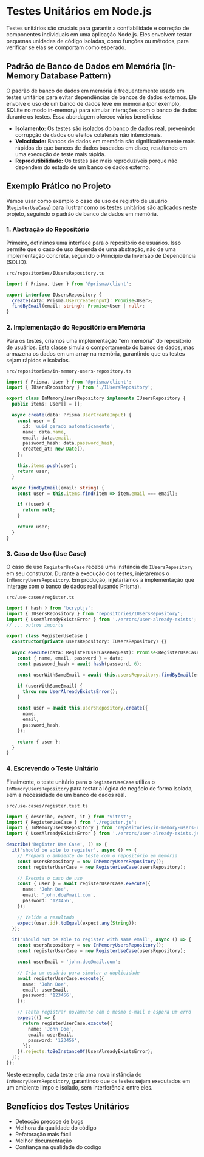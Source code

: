 # Testes Unitários em Node.js

Testes unitários são cruciais para garantir a confiabilidade e correção de componentes individuais em uma aplicação Node.js. Eles envolvem testar pequenas unidades de código isoladas, como funções ou métodos, para verificar se elas se comportam como esperado.

## Padrão de Banco de Dados em Memória (In-Memory Database Pattern)

O padrão de banco de dados em memória é frequentemente usado em testes unitários para evitar dependências de bancos de dados externos. Ele envolve o uso de um banco de dados leve em memória (por exemplo, SQLite no modo in-memory) para simular interações com o banco de dados durante os testes. Essa abordagem oferece vários benefícios:

- **Isolamento:** Os testes são isolados do banco de dados real, prevenindo corrupção de dados ou efeitos colaterais não intencionais.
- **Velocidade:** Bancos de dados em memória são significativamente mais rápidos do que bancos de dados baseados em disco, resultando em uma execução de teste mais rápida.
- **Reprodutibilidade:** Os testes são mais reproduzíveis porque não dependem do estado de um banco de dados externo.

## Exemplo Prático no Projeto

Vamos usar como exemplo o caso de uso de registro de usuário (`RegisterUseCase`) para ilustrar como os testes unitários são aplicados neste projeto, seguindo o padrão de banco de dados em memória.

### 1. Abstração do Repositório

Primeiro, definimos uma interface para o repositório de usuários. Isso permite que o caso de uso dependa de uma abstração, não de uma implementação concreta, seguindo o Princípio da Inversão de Dependência (SOLID).

`src/repositories/IUsersRepository.ts`

```typescript
import { Prisma, User } from '@prisma/client';

export interface IUsersRepository {
  create(data: Prisma.UserCreateInput): Promise<User>;
  findByEmail(email: string): Promise<User | null>;
}
```

### 2. Implementação do Repositório em Memória

Para os testes, criamos uma implementação "em memória" do repositório de usuários. Esta classe simula o comportamento do banco de dados, mas armazena os dados em um array na memória, garantindo que os testes sejam rápidos e isolados.

`src/repositories/in-memory-users-repository.ts`

```typescript
import { Prisma, User } from '@prisma/client';
import { IUsersRepository } from './IUsersRepository';

export class InMemoryUsersRepository implements IUsersRepository {
  public items: User[] = [];

  async create(data: Prisma.UserCreateInput) {
    const user = {
      id: 'uuid gerado automaticamente',
      name: data.name,
      email: data.email,
      password_hash: data.password_hash,
      created_at: new Date(),
    };

    this.items.push(user);
    return user;
  }

  async findByEmail(email: string) {
    const user = this.items.find(item => item.email === email);

    if (!user) {
      return null;
    }

    return user;
  }
}
```

### 3. Caso de Uso (Use Case)

O caso de uso `RegisterUseCase` recebe uma instância de `IUsersRepository` em seu construtor. Durante a execução dos testes, injetaremos o `InMemoryUsersRepository`. Em produção, injetaríamos a implementação que interage com o banco de dados real (usando Prisma).

`src/use-cases/register.ts`

```typescript
import { hash } from 'bcryptjs';
import { IUsersRepository } from 'repositories/IUsersRepository';
import { UserAlreadyExistsError } from './errors/user-already-exists';
// ... outros imports

export class RegisterUseCase {
  constructor(private usersRepository: IUsersRepository) {}

  async execute(data: RegisterUserCaseRequest): Promise<RegisterUseCaseResponse> {
    const { name, email, password } = data;
    const password_hash = await hash(password, 6);

    const userWithSameEmail = await this.usersRepository.findByEmail(email);

    if (userWithSameEmail) {
      throw new UserAlreadyExistsError();
    }

    const user = await this.usersRepository.create({
      name,
      email,
      password_hash,
    });

    return { user };
  }
}
```

### 4. Escrevendo o Teste Unitário

Finalmente, o teste unitário para o `RegisterUseCase` utiliza o `InMemoryUsersRepository` para testar a lógica de negócio de forma isolada, sem a necessidade de um banco de dados real.

`src/use-cases/register.test.ts`

```typescript
import { describe, expect, it } from 'vitest';
import { RegisterUseCase } from './register.js';
import { InMemoryUsersRepository } from 'repositories/in-memory-users-repository.js';
import { UserAlreadyExistsError } from './errors/user-already-exists.js';

describe('Register Use Case', () => {
  it('should be able to register', async () => {
    // Prepara o ambiente do teste com o repositório em memória
    const usersRepository = new InMemoryUsersRepository();
    const registerUserCase = new RegisterUseCase(usersRepository);

    // Executa o caso de uso
    const { user } = await registerUserCase.execute({
      name: 'John Doe',
      email: 'john.doe@mail.com',
      password: '123456',
    });

    // Valida o resultado
    expect(user.id).toEqual(expect.any(String));
  });

  it('should not be able to register with same email', async () => {
    const usersRepository = new InMemoryUsersRepository();
    const registerUserCase = new RegisterUseCase(usersRepository);

    const userEmail = 'john.doe@mail.com';

    // Cria um usuário para simular a duplicidade
    await registerUserCase.execute({
      name: 'John Doe',
      email: userEmail,
      password: '123456',
    });

    // Tenta registrar novamente com o mesmo e-mail e espera um erro
    expect(() => {
      return registerUserCase.execute({
        name: 'John Doe',
        email: userEmail,
        password: '123456',
      });
    }).rejects.toBeInstanceOf(UserAlreadyExistsError);
  });
});
```

Neste exemplo, cada teste cria uma nova instância do `InMemoryUsersRepository`, garantindo que os testes sejam executados em um ambiente limpo e isolado, sem interferência entre eles.

## Benefícios dos Testes Unitários

- Detecção precoce de bugs
- Melhora da qualidade do código
- Refatoração mais fácil
- Melhor documentação
- Confiança na qualidade do código
